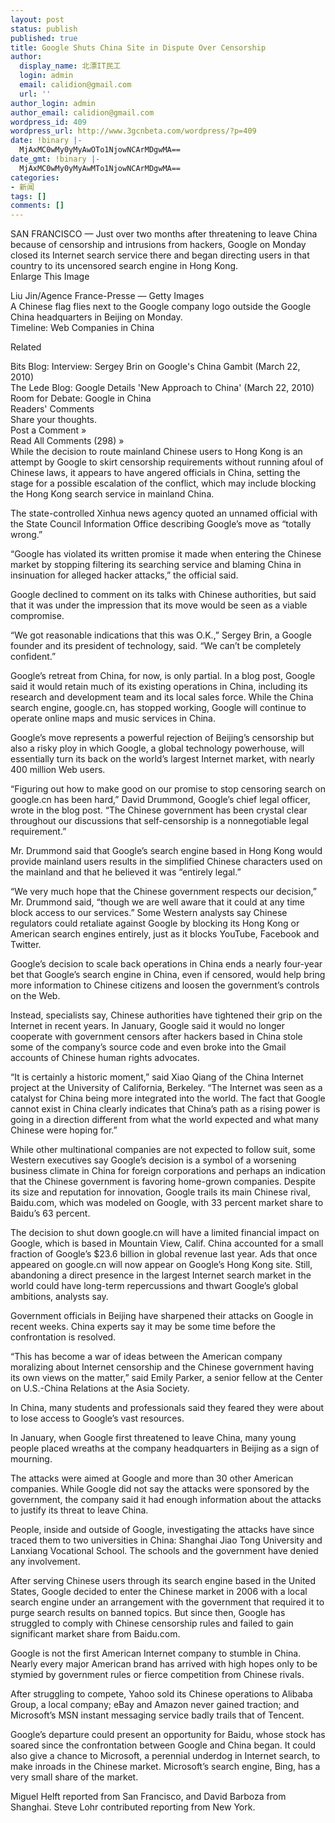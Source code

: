 ```yaml
---
layout: post
status: publish
published: true
title: Google Shuts China Site in Dispute Over Censorship
author:
  display_name: 北漂IT民工
  login: admin
  email: calidion@gmail.com
  url: ''
author_login: admin
author_email: calidion@gmail.com
wordpress_id: 409
wordpress_url: http://www.3gcnbeta.com/wordpress/?p=409
date: !binary |-
  MjAxMC0wMy0yMyAwOTo1NjowNCArMDgwMA==
date_gmt: !binary |-
  MjAxMC0wMy0yMyAwMTo1NjowNCArMDgwMA==
categories:
- 新闻
tags: []
comments: []
---
```

<p>SAN FRANCISCO &mdash; Just over two months after threatening to leave China because of censorship and intrusions from hackers, Google on Monday closed its Internet search service there and began directing users in that country to its uncensored search engine in Hong Kong.<br />
Enlarge This Image</p>
<p>Liu Jin&#47;Agence France-Presse &mdash; Getty Images<br />
A Chinese flag flies next to the Google company logo outside the Google China headquarters in Beijing on Monday.<br />
Timeline: Web Companies in China</p>
<p>Related</p>
<p>Bits Blog: Interview: Sergey Brin on Google's China Gambit (March 22, 2010)<br />
The Lede Blog: Google Details 'New Approach to China' (March 22, 2010)<br />
Room for Debate: Google in China<br />
Readers' Comments<br />
Share your thoughts.<br />
Post a Comment &raquo;<br />
Read All Comments (298) &raquo;<br />
While the decision to route mainland Chinese users to Hong Kong is an attempt by Google to skirt censorship requirements without running afoul of Chinese laws, it appears to have angered officials in China, setting the stage for a possible escalation of the conflict, which may include blocking the Hong Kong search service in mainland China.</p>
<p>The state-controlled Xinhua news agency quoted an unnamed official with the State Council Information Office describing Google&rsquo;s move as &ldquo;totally wrong.&rdquo;</p>
<p>&ldquo;Google has violated its written promise it made when entering the Chinese market by stopping filtering its searching service and blaming China in insinuation for alleged hacker attacks,&rdquo; the official said.</p>
<p>Google declined to comment on its talks with Chinese authorities, but said that it was under the impression that its move would be seen as a viable compromise.</p>
<p>&ldquo;We got reasonable indications that this was O.K.,&rdquo; Sergey Brin, a Google founder and its president of technology, said. &ldquo;We can&rsquo;t be completely confident.&rdquo;</p>
<p>Google&rsquo;s retreat from China, for now, is only partial. In a blog post, Google said it would retain much of its existing operations in China, including its research and development team and its local sales force. While the China search engine, google.cn, has stopped working, Google will continue to operate online maps and music services in China.</p>
<p>Google&rsquo;s move represents a powerful rejection of Beijing&rsquo;s censorship but also a risky ploy in which Google, a global technology powerhouse, will essentially turn its back on the world&rsquo;s largest Internet market, with nearly 400 million Web users.</p>
<p>&ldquo;Figuring out how to make good on our promise to stop censoring search on google.cn has been hard,&rdquo; David Drummond, Google&rsquo;s chief legal officer, wrote in the blog post. &ldquo;The Chinese government has been crystal clear throughout our discussions that self-censorship is a nonnegotiable legal requirement.&rdquo;</p>
<p>Mr. Drummond said that Google&rsquo;s search engine based in Hong Kong would provide mainland users results in the simplified Chinese characters used on the mainland and that he believed it was &ldquo;entirely legal.&rdquo;</p>
<p>&ldquo;We very much hope that the Chinese government respects our decision,&rdquo; Mr. Drummond said, &ldquo;though we are well aware that it could at any time block access to our services.&rdquo; Some Western analysts say Chinese regulators could retaliate against Google by blocking its Hong Kong or American search engines entirely, just as it blocks YouTube, Facebook and Twitter.</p>
<p>Google&rsquo;s decision to scale back operations in China ends a nearly four-year bet that Google&rsquo;s search engine in China, even if censored, would help bring more information to Chinese citizens and loosen the government&rsquo;s controls on the Web.</p>
<p>Instead, specialists say, Chinese authorities have tightened their grip on the Internet in recent years. In January, Google said it would no longer cooperate with government censors after hackers based in China stole some of the company&rsquo;s source code and even broke into the Gmail accounts of Chinese human rights advocates.</p>
<p>&ldquo;It is certainly a historic moment,&rdquo; said Xiao Qiang of the China Internet project at the University of California, Berkeley. &ldquo;The Internet was seen as a catalyst for China being more integrated into the world. The fact that Google cannot exist in China clearly indicates that China&rsquo;s path as a rising power is going in a direction different from what the world expected and what many Chinese were hoping for.&rdquo;</p>
<p>While other multinational companies are not expected to follow suit, some Western executives say Google&rsquo;s decision is a symbol of a worsening business climate in China for foreign corporations and perhaps an indication that the Chinese government is favoring home-grown companies. Despite its size and reputation for innovation, Google trails its main Chinese rival, Baidu.com, which was modeled on Google, with 33 percent market share to Baidu&rsquo;s 63 percent.</p>
<p>The decision to shut down google.cn will have a limited financial impact on Google, which is based in Mountain View, Calif. China accounted for a small fraction of Google&rsquo;s $23.6 billion in global revenue last year. Ads that once appeared on google.cn will now appear on Google&rsquo;s Hong Kong site. Still, abandoning a direct presence in the largest Internet search market in the world could have long-term repercussions and thwart Google&rsquo;s global ambitions, analysts say.</p>
<p>Government officials in Beijing have sharpened their attacks on Google in recent weeks. China experts say it may be some time before the confrontation is resolved.</p>
<p>&ldquo;This has become a war of ideas between the American company moralizing about Internet censorship and the Chinese government having its own views on the matter,&rdquo; said Emily Parker, a senior fellow at the Center on U.S.-China Relations at the Asia Society.</p>
<p>In China, many students and professionals said they feared they were about to lose access to Google&rsquo;s vast resources.</p>
<p>In January, when Google first threatened to leave China, many young people placed wreaths at the company headquarters in Beijing as a sign of mourning.</p>
<p>The attacks were aimed at Google and more than 30 other American companies. While Google did not say the attacks were sponsored by the government, the company said it had enough information about the attacks to justify its threat to leave China.</p>
<p>People, inside and outside of Google, investigating the attacks have since traced them to two universities in China: Shanghai Jiao Tong University and Lanxiang Vocational School. The schools and the government have denied any involvement.</p>
<p>After serving Chinese users through its search engine based in the United States, Google decided to enter the Chinese market in 2006 with a local search engine under an arrangement with the government that required it to purge search results on banned topics. But since then, Google has struggled to comply with Chinese censorship rules and failed to gain significant market share from Baidu.com.</p>
<p>Google is not the first American Internet company to stumble in China. Nearly every major American brand has arrived with high hopes only to be stymied by government rules or fierce competition from Chinese rivals.</p>
<p>After struggling to compete, Yahoo sold its Chinese operations to Alibaba Group, a local company; eBay and Amazon never gained traction; and Microsoft&rsquo;s MSN instant messaging service badly trails that of Tencent.</p>
<p>Google&rsquo;s departure could present an opportunity for Baidu, whose stock has soared since the confrontation between Google and China began. It could also give a chance to Microsoft, a perennial underdog in Internet search, to make inroads in the Chinese market. Microsoft&rsquo;s search engine, Bing, has a very small share of the market.</p>
<p>Miguel Helft reported from San Francisco, and David Barboza from Shanghai. Steve Lohr contributed reporting from New York.</p>
